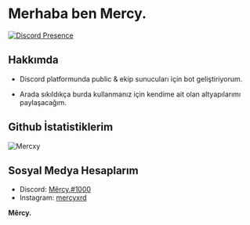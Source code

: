 
# Merhaba ben Mercy.
[![Discord Presence](https://lanyard-profile-readme.vercel.app/api/91351446527672320)](https://discord.com/users/91351446527672320)
## Hakkımda
- Discord platformunda public & ekip sunucuları için bot geliştiriyorum.

- Arada sıkıldıkça burda kullanmanız için kendime ait olan altyapılarımı paylaşacağım.

## Github İstatistiklerim
![Mercxy](https://github-readme-stats.vercel.app/api?username=mercyxrd&show_icons=true&count_private=true&theme=react&hide_border=true&bg_color=0D1117)

## Sosyal Medya Hesaplarım
- Discord: [Mêrcy.#1000](https://discord.com/users/91351446527672320)
- Instagram: [mercyxrd](https://instagram.com/mercyxrd)




<b>Mêrcy.</b>
